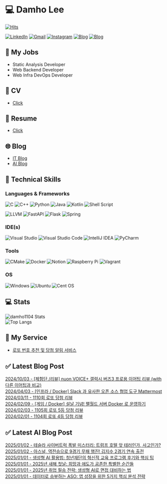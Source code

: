 
# 💻 Damho Lee

[![Hits](https://hits.seeyoufarm.com/api/count/incr/badge.svg?url=https%3A%2F%2Fgithub.com%2Fdamho1104&count_bg=%233D9CC8&title_bg=%23555555&icon=&icon_color=%23E7E7E7&title=hits&edge_flat=false)](https://hits.seeyoufarm.com)  

[![LinkedIn](https://img.shields.io/badge/Linkedin-%230077B5.svg?style=flat&logo=linkedin&logoColor=white)](https://www.linkedin.com/in/damho1104/)
[![Gmail](https://img.shields.io/badge/Gmail-D14836?style=flat&logo=gmail&logoColor=white)](mailto:damho1104@gmail.com)
[![Instagram](https://img.shields.io/badge/Instargram-%23E4405F.svg?style=flat&logo=Instagram&logoColor=white)](https://www.instagram.com/damho1104/)
[![Blog](https://img.shields.io/badge/Blog-%23000000.svg?style=flat&logo=Tistory&logoColor=white)](https://dmomo.co.kr/)
[![Blog](https://img.shields.io/badge/Blog-%23000000.svg?style=flat&logo=WordPress&logoColor=white)](https://blog.ai.dmomo.co.kr/)

## 📃 My Jobs
- Static Analysis Developer
- Web Backend Developer
- Web Infra DevOps Developer

## 📰 CV
- [Click](https://resume.dmomo.net/damho.lee/resume)  

## 📘 Resume
- [Click](https://damho1104.notion.site/8af3191b9815406d95708d9a0cea5a9e)  

## 🌐 Blog
- [IT Blog](https://dmomo.co.kr/)
- [AI Blog](https://blog.ai.dmomo.co.kr/)

## 💪 Technical Skills
### Languages & Frameworks
![C](https://img.shields.io/badge/c-%2300599C.svg?style=flat&logo=c&logoColor=white)
![C++](https://img.shields.io/badge/c++-%2300599C.svg?style=flat&logo=c%2B%2B&logoColor=white)
![Python](https://img.shields.io/badge/Python-3776AB.svg?&style=flat&logo=Python&logoColor=white)
![Java](https://img.shields.io/badge/java-%23ED8B00.svg?style=flat&logo=openjdk&logoColor=white)
![Kotlin](https://img.shields.io/badge/Kotlin-%237F52FF.svg?style=flat&logo=Kotlin&logoColor=white)
![Shell Script](https://img.shields.io/badge/Shell_script-%23121011.svg?style=flat&logo=gnu-bash&logoColor=white)  
  
![LLVM](https://img.shields.io/badge/LLVM/Clang-000B1D.svg?&style=flat&logo=LLVM&logoColor=white)
![FastAPI](https://img.shields.io/badge/FastAPI-005571?style=flat&logo=fastapi)
![Flask](https://img.shields.io/badge/Flask-%23000.svg?style=flat&logo=flask&logoColor=white)
![Spring](https://img.shields.io/badge/Springboot-%236DB33F.svg?style=flat&logo=spring&logoColor=white)
  
  
### IDE(s)
![Visual Studio](https://img.shields.io/badge/Visual%20Studio-5C2D91.svg?style=flat&logo=visual-studio&logoColor=white) 
![Visual Studio Code](https://img.shields.io/badge/Visual%20Studio%20Code-0078d7.svg?style=flat&logo=visual-studio-code&logoColor=white)
![IntelliJ IDEA](https://img.shields.io/badge/IntelliJIDEA-000000.svg?style=flat&logo=intellij-idea&logoColor=white) 
![PyCharm](https://img.shields.io/badge/PyCharm-143?style=flat&logo=pycharm&logoColor=black&color=black&labelColor=green) 


### Tools
![CMake](https://img.shields.io/badge/CMake-%23008FBA.svg?style=flat&logo=cmake&logoColor=white)
![Docker](https://img.shields.io/badge/docker-%230db7ed.svg?style=flat&logo=docker&logoColor=white)
![Notion](https://img.shields.io/badge/Notion-%23000000.svg?style=flat&logo=notion&logoColor=white)
![Raspberry Pi](https://img.shields.io/badge/-RaspberryPi-C51A4A?style=flat&logo=Raspberry-Pi)
![Vagrant](https://img.shields.io/badge/Vagrant-%231563FF.svg?style=flat&logo=vagrant&logoColor=white)


### OS
![Windows](https://img.shields.io/badge/Windows-0078D6?style=flat&logo=windows&logoColor=white)
![Ubuntu](https://img.shields.io/badge/Ubuntu-E95420?style=flat&logo=ubuntu&logoColor=white)
![Cent OS](https://img.shields.io/badge/Cent%20OS-002260?style=flat&logo=centos&logoColor=F0F0F0)


## :computer: Stats
![damho1104 Stats](https://github-readme-stats.vercel.app/api?username=damho1104&hide=issues&show_icons=true&theme=dark)  
![Top Langs](https://github-readme-stats.vercel.app/api/top-langs/?username=damho1104&layout=compact&theme=dark)


## 📣 My Service
- [로또 번호 추천 및 당첨 알림 서비스](https://lotto.dmomo.co.kr/)  


## ✅ Latest Blog Post

[2024/10/03 - [체험단 /리뷰] nuon VOICE+ 갤럭시 버즈3 프로용 이어팁 리뷰 (with 다른 이어팁과 비교)](https://dmomo.co.kr/52) <br/>
[2024/04/03 - [인프라 / Docker] Slack 과 유사한 오픈 소스 협업 도구 Mattermost](https://dmomo.co.kr/51) <br/>
[2024/03/11 - 1110회 로또 당첨 리뷰](https://dmomo.co.kr/50) <br/>
[2024/02/09 - [게임 / Docker] 설날 기념! 팰월드 서버 Docker 로 운영하기](https://dmomo.co.kr/49) <br/>
[2024/02/03 - 1105회 로또 5등 당첨 리뷰](https://dmomo.co.kr/48) <br/>
[2024/02/01 - 1104회 로또 4등 당첨 리뷰](https://dmomo.co.kr/47) <br/>

## ✅ Latest AI Blog Post
[2025/01/02 - 테슬라 사이버트럭 폭발 미스터리: 트럼프 호텔 앞 테러인가, 사고인가?](https://blog.ai.dmomo.co.kr/2025/01/02/%ed%85%8c%ec%8a%ac%eb%9d%bc-%ec%82%ac%ec%9d%b4%eb%b2%84%ed%8a%b8%eb%9f%ad-%ed%8f%ad%eb%b0%9c-%eb%af%b8%ec%8a%a4%ed%84%b0%eb%a6%ac-%ed%8a%b8%eb%9f%bc%ed%94%84-%ed%98%b8%ed%85%94-%ec%95%9e-%ed%85%8c/) <br/>
[2025/01/02 - 아스널, 역전승으로 9경기 무패 행진! 김지수 2경기 연속 출전](https://blog.ai.dmomo.co.kr/2025/01/02/%ec%95%84%ec%8a%a4%eb%84%90-%ec%97%ad%ec%a0%84%ec%8a%b9%ec%9c%bc%eb%a1%9c-9%ea%b2%bd%ea%b8%b0-%eb%ac%b4%ed%8c%a8-%ed%96%89%ec%a7%84-%ea%b9%80%ec%a7%80%ec%88%98-2%ea%b2%bd%ea%b8%b0-%ec%97%b0%ec%86%8d/) <br/>
[2025/01/01 - 생성형 AI 활용법: 청년재단의 혁신적 교육 프로그램 후기와 핵심 팁](https://blog.ai.dmomo.co.kr/2025/01/01/%ec%83%9d%ec%84%b1%ed%98%95-ai-%ed%99%9c%ec%9a%a9%eb%b2%95-%ec%b2%ad%eb%85%84%ec%9e%ac%eb%8b%a8%ec%9d%98-%ed%98%81%ec%8b%a0%ec%a0%81-%ea%b5%90%ec%9c%a1-%ed%94%84%eb%a1%9c%ea%b7%b8%eb%9e%a8-%ed%9b%84/) <br/>
[2025/01/01 - 2025년 새해 첫날: 희망과 애도가 공존한 특별한 순간들](https://blog.ai.dmomo.co.kr/2025/01/01/2025%eb%85%84-%ec%83%88%ed%95%b4-%ec%b2%ab%eb%82%a0-%ed%9d%ac%eb%a7%9d%ea%b3%bc-%ec%95%a0%eb%8f%84%ea%b0%80-%ea%b3%b5%ec%a1%b4%ed%95%9c-%ed%8a%b9%eb%b3%84%ed%95%9c-%ec%88%9c%ea%b0%84%eb%93%a4/) <br/>
[2025/01/01 - 2025년 취업 필승 전략: 생성형 AI로 면접 대비하는 법](https://blog.ai.dmomo.co.kr/2025/01/01/2025%eb%85%84-%ec%b7%a8%ec%97%85-%ed%95%84%ec%8a%b9-%ec%a0%84%eb%9e%b5-%ec%83%9d%ec%84%b1%ed%98%95-ai%eb%a1%9c-%eb%a9%b4%ec%a0%91-%eb%8c%80%eb%b9%84%ed%95%98%eb%8a%94-%eb%b2%95/) <br/>
[2025/01/01 - 데이터로 승부하는 ASO: 앱 성장을 위한 5가지 핵심 분석 전략](https://blog.ai.dmomo.co.kr/2025/01/01/%eb%8d%b0%ec%9d%b4%ed%84%b0%eb%a1%9c-%ec%8a%b9%eb%b6%80%ed%95%98%eb%8a%94-aso-%ec%95%b1-%ec%84%b1%ec%9e%a5%ec%9d%84-%ec%9c%84%ed%95%9c-5%ea%b0%80%ec%a7%80-%ed%95%b5%ec%8b%ac-%eb%b6%84%ec%84%9d-2/) <br/>
